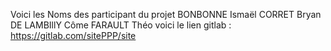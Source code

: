 Voici les Noms des participant du projet
    BONBONNE Ismaël
    CORRET Bryan
    DE LAMBIllY Côme
    FARAULT Théo 
voici le lien gitlab : https://gitlab.com/sitePPP/site

